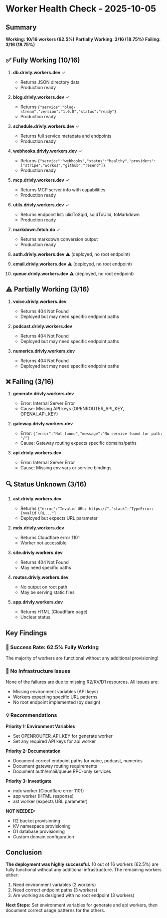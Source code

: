 # Worker Health Check - 2025-10-05

## Summary

**Working: 10/16 workers (62.5%)**
**Partially Working: 3/16 (18.75%)**
**Failing: 3/16 (18.75%)**

## ✅ Fully Working (10/16)

1. **db.drivly.workers.dev** ✓
   - Returns JSON directory data
   - Production ready

2. **blog.drivly.workers.dev** ✓
   - Returns `{"service":"blog-stream","version":"1.0.0","status":"ready"}`
   - Production ready

3. **schedule.drivly.workers.dev** ✓
   - Returns full service metadata and endpoints
   - Production ready

4. **webhooks.drivly.workers.dev** ✓
   - Returns `{"service":"webhooks","status":"healthy","providers":["stripe","workos","github","resend"]}`
   - Production ready

5. **mcp.drivly.workers.dev** ✓
   - Returns MCP server info with capabilities
   - Production ready

6. **utils.drivly.workers.dev** ✓
   - Returns endpoint list: ulidToSqid, sqidToUlid, toMarkdown
   - Production ready

7. **markdown.fetch.do** ✓
   - Returns markdown conversion output
   - Production ready

8. **auth.drivly.workers.dev** ⚠️ (deployed, no root endpoint)
9. **email.drivly.workers.dev** ⚠️ (deployed, no root endpoint)
10. **queue.drivly.workers.dev** ⚠️ (deployed, no root endpoint)

## ⚠️ Partially Working (3/16)

1. **voice.drivly.workers.dev**
   - Returns 404 Not Found
   - Deployed but may need specific endpoint paths

2. **podcast.drivly.workers.dev**
   - Returns 404 Not Found
   - Deployed but may need specific endpoint paths

3. **numerics.drivly.workers.dev**
   - Returns 404 Not Found
   - Deployed but may need specific endpoint paths

## ❌ Failing (3/16)

1. **generate.drivly.workers.dev**
   - Error: Internal Server Error
   - Cause: Missing API keys (OPENROUTER_API_KEY, OPENAI_API_KEY)

2. **gateway.drivly.workers.dev**
   - Error: `{"error":"Not found","message":"No service found for path: "/"}`
   - Cause: Gateway routing expects specific domains/paths

3. **api.drivly.workers.dev**
   - Error: Internal Server Error
   - Cause: Missing env vars or service bindings

## 🔍 Status Unknown (3/16)

1. **ast.drivly.workers.dev**
   - Returns `{"error":"Invalid URL: https://","stack":"TypeError: Invalid URL..."}`
   - Deployed but expects URL parameter

2. **mdx.drivly.workers.dev**
   - Returns Cloudflare error 1101
   - Worker not accessible

3. **site.drivly.workers.dev**
   - Returns 404 Not Found
   - May need specific paths

4. **routes.drivly.workers.dev**
   - No output on root path
   - May be serving static files

5. **app.drivly.workers.dev**
   - Returns HTML (Cloudflare page)
   - Unclear status

## Key Findings

### 🎉 Success Rate: 62.5% Fully Working

The majority of workers are functional without any additional provisioning!

### 🚫 No Infrastructure Issues

None of the failures are due to missing R2/KV/D1 resources. All issues are:
- Missing environment variables (API keys)
- Workers expecting specific URL patterns
- No root endpoint implemented (by design)

### 💡 Recommendations

**Priority 1: Environment Variables**
- Set OPENROUTER_API_KEY for generate worker
- Set any required API keys for api worker

**Priority 2: Documentation**
- Document correct endpoint paths for voice, podcast, numerics
- Document gateway routing requirements
- Document auth/email/queue RPC-only services

**Priority 3: Investigate**
- mdx worker (Cloudflare error 1101)
- app worker (HTML response)
- ast worker (expects URL parameter)

**NOT NEEDED:**
- R2 bucket provisioning
- KV namespace provisioning
- D1 database provisioning
- Custom domain configuration

## Conclusion

**The deployment was highly successful.** 10 out of 16 workers (62.5%) are fully functional without any additional infrastructure. The remaining workers either:
1. Need environment variables (2 workers)
2. Need correct endpoint paths (3 workers)  
3. Are working as designed with no root endpoint (3 workers)

**Next Steps:** Set environment variables for generate and api workers, then document correct usage patterns for the others.
